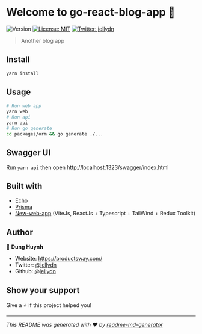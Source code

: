 # Welcome to go-react-blog-app 👋

![Version](https://img.shields.io/badge/version-0.0.1-blue.svg?cacheSeconds=2592000)
[![License: MIT](https://img.shields.io/badge/License-MIT-yellow.svg)](#)
[![Twitter: jellydn](https://img.shields.io/twitter/follow/jellydn.svg?style=social)](https://twitter.com/jellydn)

> Another blog app

## Install

```sh
yarn install
```

## Usage

```sh
# Run web app
yarn web
# Run api
yarn api
# Run go generate
cd packages/orm && go generate ./...
```

## Swagger UI

Run `yarn api` then open http://localhost:1323/swagger/index.html

## Built with

- [Echo](https://echo.labstack.com/cookbook/crud/)
- [Prisma](https://github.com/prisma/prisma-client-go/blob/master/docs/quickstart.md)
- [New-web-app](https://github.com/jellydn/new-web-app) (ViteJs, ReactJs + Typescript + TailWind + Redux Toolkit)

## Author

👤 **Dung Huynh**

- Website: https://productsway.com/
- Twitter: [@jellydn](https://twitter.com/jellydn)
- Github: [@jellydn](https://github.com/jellydn)

## Show your support

Give a ⭐️ if this project helped you!

---

_This README was generated with ❤️ by [readme-md-generator](https://github.com/kefranabg/readme-md-generator)_
